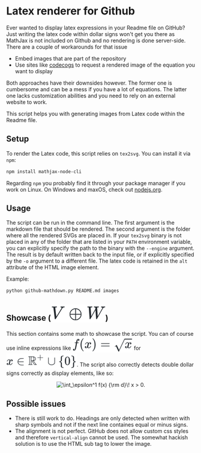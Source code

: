 # Latex renderer for Github

Ever wanted to display latex expressions in your Readme file on GitHub? Just writing the latex code within dollar signs won't get you there as MathJax is not included on Github and no rendering is done server-side. There are a couple of workarounds for that issue

* Embed images that are part of the repository
* Use sites like [codecogs](https://www.codecogs.com/latex/eqneditor.php) to request a rendered image of the equation you want to display

Both approaches have their downsides however. The former one is cumbersome and can be a mess if you have a lot of equations. The latter one lacks customization abilities and you need to rely on an external website to work.

This script helps you with generating images from Latex code within the Readme file.

## Setup

To render the Latex code, this script relies on `tex2svg`. You can install it via `npm`:

```bash
npm install mathjax-node-cli
```

Regarding `npm` you probably find it through your package manager if you work on Linux. On Windows and maxOS, check out [nodejs.org](https://nodejs.org/en/download/).

## Usage

The script can be run in the command line. The first argument is the markdown file that should be rendered. The second argument is the folder where all the rendered SVGs are placed in. If your `tex2svg` binary is not placed in any of the folder that are listed in your `PATH` environment variable, you can explicitly specify the path to the binary with the `--engine` argument. The result is by default written back to the input file, or if explicitly specified by the `-o` argument to a different file. The latex code is retained in the `alt` attribute of the HTML image element.

Example:
```
python github-mathdown.py README.md images
```

## Showcase (<sub><img alt="V\oplus W" src="images/3b6123074f36b2959088be71da1f5b7f.svg" /></sub>)

This section contains some math to showcase the script. You can of course use inline expressions like <sub><sub><img alt="f(x)=\sqrt{x}" src="images/6997be4488be02684eb23d24f349fbbe.svg" /></sub></sub> for <sub><sub><img alt="x\in\mathbb{R}^+\cup \{0\}" src="images/3a31536c100bfcf33d5debda42dd81dd.svg" /></sub></sub>. The script also correctly detects double dollar signs correctly as display elements, like so: 

<p align="center"><img alt="\int_\epsilon^1 f(x) {\rm d}\! x > 0." src="images/8b7acbd820d65969e1fa2742d0b29654.svg" /></p>

## Possible issues

* There is still work to do. Headings are only detected when written with sharp symbols and not if the next line containes equal or minus signs.
* The alignment is not perfect. GitHub does not allow custom css styles and therefore `vertical-align` cannot be used. The somewhat hackish solution is to use the HTML sub tag to lower the image.
